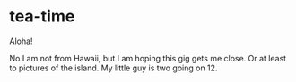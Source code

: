 # tea-time

Aloha!

No I am not from Hawaii, but I am hoping this gig gets me close. Or at least to pictures of the island. 
My little guy is two going on 12. 
